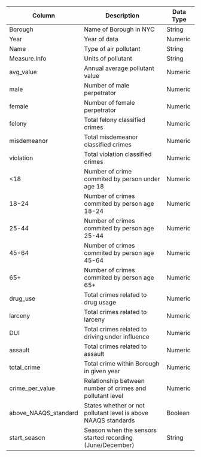 | Column | Description | Data Type | 
| --- | --- | --- |
| Borough | Name of Borough in NYC | String |
| Year | Year of data | Numeric |
| Name | Type of air pollutant | String |
| Measure.Info | Units of pollutant | String |
| avg_value | Annual average pollutant value | Numeric |
| male | Number of male perpetrator | Numeric |
| female | Number of female perpetrator | Numeric |
| felony | Total felony classified crimes| Numeric |
| misdemeanor | Total misdemeanor classified crimes | Numeric |
| violation | Total violation classified crimes | Numeric |
| <18 | Number of crime commited by person under age 18 | Numeric |
| 18-24 | Number of crimes commited by person age 18-24 | Numeric |
| 25-44 | Number of crimes commited by person age 25-44 | Numeric |
| 45-64 | Number of crimes commited by person age 45-64 | Numeric |
| 65+ | Number of crimes commited by person age 65+ | Numeric |
| drug_use | Total crimes related to drug usage | Numeric |
| larceny | Total crimes related to larceny | Numeric |
| DUI | Total crimes related to driving under influence | Numeric |
| assault | Total crimes related to assault | Numeric |
| total_crime | Total crime within Borough in given year | Numeric |
| crime_per_value | Relationship between number of crimes and pollutant level | Numeric |
| above_NAAQS_standard | States whether or not pollutant level is above NAAQS standards | Boolean |
| start_season | Season when the sensors started recording (June/December)| String |
